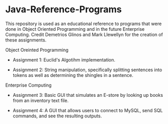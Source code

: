 # Java-Reference-Programs

This repository is used as an educational reference to programs that were done in Object Oriented Programming and in the future Enterprise Computing. Credit Demetrios Glinos and Mark Llewellyn for the creation of these assignments.

Object Oreinted Programming 

  - Assignment 1: Euclid's Algotihm implementation.

  - Assignment 2: String manipulation, specifically splitting sentences into tokens as well as determining the shingles in a sentence.

Enterprise Computing

  - Assignment 3: Basic GUI that simulates an E-store by looking up books from an inventory text file.
  
  - Assignment 4: A GUI that allows users to connect to MySQL, send SQL commands, and see the resulting outputs. 

